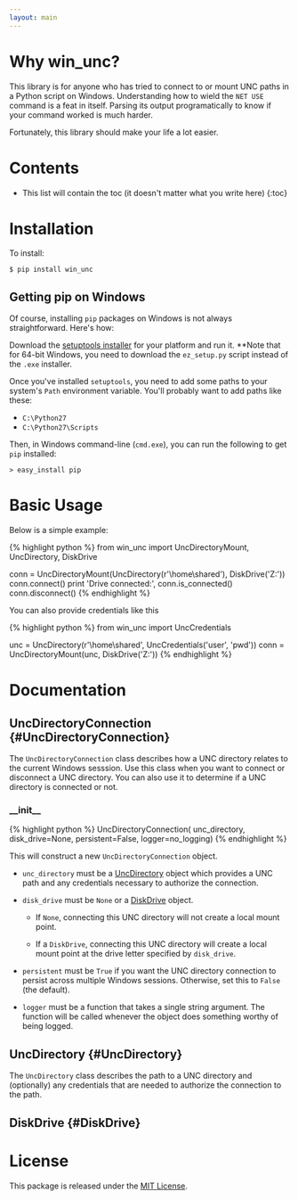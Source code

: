 ```yaml
---
layout: main
---
```


Why win_unc?
============

This library is for anyone who has tried to connect to or mount UNC paths in a Python
script on Windows. Understanding how to wield the `NET USE` command is a feat
in itself. Parsing its output programatically to know if your command worked is much
harder.

Fortunately, this library should make your life a lot easier.


Contents
========

* This list will contain the toc (it doesn't matter what you write here)
{:toc}

Installation
============

To install:

    $ pip install win_unc


Getting pip on Windows
----------------------

Of course, installing `pip` packages on Windows is not always straightforward.
Here's how:

Download the [setuptools installer](http://pypi.python.org/pypi/setuptools) for your platform and
run it. **Note that for 64-bit Windows, you need to download the `ez_setup.py` script instead of
the `.exe` installer.

Once you've installed `setuptools`, you need to add some paths to your system's `Path`
environment variable. You'll probably want to add paths like these:

*	`C:\Python27`
*	`C:\Python27\Scripts`

Then, in Windows command-line (`cmd.exe`), you can run the following to get `pip`
installed:

    > easy_install pip


Basic Usage
===========

Below is a simple example:

{% highlight python %}
from win_unc import UncDirectoryMount, UncDirectory, DiskDrive

conn = UncDirectoryMount(UncDirectory(r'\\home\shared'), DiskDrive('Z:'))
conn.connect()
print 'Drive connected:', conn.is_connected()
conn.disconnect()
{% endhighlight %}

You can also provide credentials like this

{% highlight python %}
from win_unc import UncCredentials

unc = UncDirectory(r'\\home\shared', UncCredentials('user', 'pwd'))
conn = UncDirectoryMount(unc, DiskDrive('Z:'))
{% endhighlight %}


Documentation
=============

UncDirectoryConnection {#UncDirectoryConnection}
----------------------

The `UncDirectoryConnection` class describes how a UNC directory relates to the current
Windows sesssion. Use this class when you want to connect or disconnect a UNC directory. You can
also use it to determine if a UNC directory is connected or not.


### \_\_init\_\_

{% highlight python %}
UncDirectoryConnection(
    unc_directory,
    disk_drive=None,
    persistent=False,
    logger=no_logging)
{% endhighlight %}

This will construct a new `UncDirectoryConnection` object.

*	`unc_directory` must be a [UncDirectory](#UncDirectory) object which provides a UNC path and
	any credentials necessary to authorize the connection.

*	`disk_drive` must be `None` or a [DiskDrive](#DiskDrive) object.

	*	If `None`, connecting this UNC directory will not create a local mount point.

	*	If a `DiskDrive`, connecting this UNC directory will create a local mount point at the
		drive letter specified by `disk_drive`.

*	`persistent` must be `True` if you want the UNC directory connection to persist across
	multiple Windows sessions. Otherwise, set this to `False` (the default).

*	`logger` must be a function that takes a single string argument. The function will be called
	whenever the object does something worthy of being logged.


UncDirectory {#UncDirectory}
------------

The `UncDirectory` class describes the path to a UNC directory and (optionally) any credentials
that are needed to authorize the connection to the path.


DiskDrive {#DiskDrive}
---------


License
=======
This package is released under the [MIT License](http://www.opensource.org/licenses/mit-license.php).
